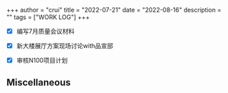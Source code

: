+++
author = "crui"
title = "2022-07-21"
date = "2022-08-16"
description = ""
tags = ["WORK LOG"]
+++

- [x] 编写7月质量会议材料
- [x] 新大楼展厅方案现场讨论with品宣部
- [x] 审核N100项目计划


## Miscellaneous
